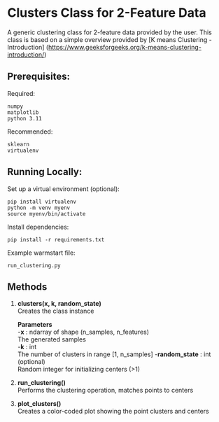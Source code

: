 # Clusters Class for 2-Feature Data

A generic clustering class for 2-feature data provided by the user. This class is based on a simple overview provided by [K means Clustering - Introduction] (https://www.geeksforgeeks.org/k-means-clustering-introduction/)

## Prerequisites:

Required:

    numpy
    matplotlib
    python 3.11

Recommended:

    sklearn
    virtualenv

## Running Locally:

Set up a virtual environment (optional):  

    pip install virtualenv
    python -m venv myenv
    source myenv/bin/activate

Install dependencies:

    pip install -r requirements.txt

Example warmstart file:

    run_clustering.py

## Methods
1. **clusters(x, k, random_state)**  
    Creates the class instance  

    **Parameters**  
        -**x** : ndarray of shape (n_samples, n_features)  
            The generated samples  
        -**k** : int  
            The number of clusters in range [1, n_samples]
        -**random_state** : int (optional)  
            Random integer for initializing centers (>1)

2. **run_clustering()**  
        Performs the clustering operation, matches points to centers  
3. **plot_clusters()**  
        Creates a color-coded plot showing the point clusters and centers
